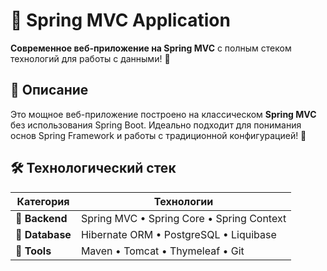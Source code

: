 # 🌟 Spring MVC Application

**Современное веб-приложение на Spring MVC** с полным стеком технологий для работы с данными! 🚀

## 📖 Описание

Это мощное веб-приложение построено на классическом **Spring MVC** без использования Spring Boot. 
Идеально подходит для понимания основ Spring Framework и работы с традиционной конфигурацией! 🎯

## 🛠 Технологический стек

| Категория | Технологии |
|-----------|------------|
| **🌱 Backend** | Spring MVC • Spring Core • Spring Context |
| **💾 Database** | Hibernate ORM • PostgreSQL • Liquibase |
| **🔧 Tools** | Maven • Tomcat • Thymeleaf • Git |

